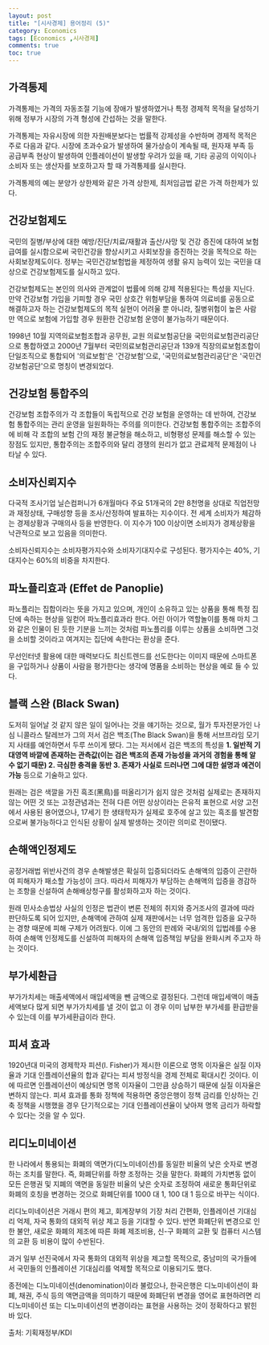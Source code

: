 ```yaml
---
layout: post
title: "[시사경제] 용어정리 (5)"
category: Economics
tags: [Economics ,시사경제]
comments: true
toc: true
---
```

## 가격통제

가격통제는 가격의 자동조절 기능에 장애가 발생하였거나 특정 경제적 목적을 달성하기 위해 정부가 시장의 가격 형성에 간섭하는 것을 말한다.

가격통제는 자유시장에 의한 자원배분보다는 법률적 강제성을 수반하며 경제적 목적은 주로 다음과 같다. 시장에 초과수요가 발생하여 물가상승이 계속될 때, 원자재 부족 등 공급부족 현상이 발생하여 인플레이션이 발생할 우려가 있을 때, 기타 공공의 이익이나 소비자 또는 생산자를 보호하고자 할 때 가격통제를 실시한다.

가격통제의 예는 분양가 상한제와 같은 가격 상한제, 최저임금법 같은 가격 하한제가 있다.

## 건강보험제도

국민의 질병/부상에 대한 예방/진단/치료/재활과 출산/사망 및 건강 증진에 대하여 보험급여를 실시함으로써 국민건강을 향상시키고 사회보장을 증진하는 것을 목적으로 하는 사회보장제도이다. 정부는 국민건강보험법을 제정하여 생활 유지 능력이 있는 국민을 대상으로 건강보험제도를 실시하고 있다.

건강보험제도는 본인의 의사와 관계없이 법률에 의해 강제 적용된다는 특성을 지닌다. 만약 건강보험 가입을 기피할 경우 국민 상호간 위험부담을 통하여 의료비를 공동으로 해결하고자 하는 건강보험제도의 목적 실현이 어려울 뿐 아니라, 질병위험이 높은 사람만 역으로 보험에 가입할 경우 원환한 건강보험 운영이 불가능하기 때문이다.

1998년 10월 지역의료보험조합과 공무원, 교원 의료보험공단을 국민의료보험관리공단으로 통합하였고 2000년 7월부터 국민의료보험관리공단과 139개 직장의료보험조합이 단일조직으로 통합되어 '의료보험'은 '건강보험'으로, '국민의료보험관리공단'은 '국민건강보험공단'으로 명칭이 변경되었다.

## 건강보험 통합주의

건강보험 조합주의가 각 조합들이 독립적으로 건강 보험을 운영하는 데 반하여, 건강보험 통합주의는 관리 운영을 일원화하는 주의를 의미한다. 건강보험 통합주의는 조합주의에 비해 각 조합의 보험 간의 재정 불균형을 해소하고, 비형평성 문제를 해소할 수 있는 장점도 있지만, 통합주의는 조합주의와 달리 경쟁의 원리가 없고 관료제적 문제점이 나타날 수 있다.

## 소비자신뢰지수

다국적 조사기업 닐슨컴퍼니가 6개월마다 주요 51개국의 2만 8천명을 상대로 직업전망과 재정상태, 구매성향 등을 조사/산정하여 발표하는 지수이다. 전 세계 소비자가 체감하는 경제상황과 구매의사 등을 반영한다. 이 지수가 100 이상이면 소비자가 경제상황을 낙관적으로 보고 있음을 의미한다.

소비자신뢰지수는 소비자평가지수와 소비자기대지수로 구성된다. 평가지수는 40%, 기대지수는 60%의 비중을 차지한다.

## 파노플리효과 (Effet de Panoplie)

파노플리는 집합이라는 뜻을 가지고 있으며, 개인이 소유하고 있는 상품을 통해 특정 집단에 속하는 현상을 일컫어 파노플리효과라 한다. 어린 아이가 역할놀이를 통해 마치 그와 같은 인물이 된 듯한 기분을 느끼는 것처럼 파노플리를 이루는 상품을 소비하면 그것을 소비할 것이라고 여겨지는 집단에 속한다는 환상을 준다. 

무선인터넷 활용에 대한 매력보다도 최신트렌드를 선도한다는 이미지 때문에 스마트폰을 구입하거나 상품이 사람을 평가한다는 생각에 명품을 소비하는 현상을 예로 들 수 있다.

## 블랙 스완 (Black Swan)

도저히 일어날 것 같지 않은 일이 일어나는 것을 얘기하는 것으로, 월가 투자전문가인 나심 니콜라스 탈레브가 그의 저서 검은 백조(The Black Swan)을 통해 서브프라임 모기지 사태를 예언하면서 두루 쓰이게 됐다. 그는 저서에서 검은 백조의 특성을 __1. 일반적 기대영역 바깥에 존재하는 관측값(이는 검은 백조의 존재 가능성을 과거의 경험을 통해 알 수 없기 때문) 2. 극심한 충격을 동반 3. 존재가 사실로 드러나면 그에 대한 설명과 예견이 가능__ 등으로 기술하고 있다.

원래는 검은 색깔을 가진 흑조(黑鳥)를 떠올리기가 쉽지 않은 것처럼 실제로는 존재하지 않는 어떤 것 또는 고정관념과는 전혀 다른 어떤 상상이라는 은유적 표현으로 서양 고전에서 사용된 용어였으나, 17세기 한 생태학자가 실제로 호주에 살고 있는 흑조를 발견함으로써 불가능하다고 인식된 상황이 실제 발생하는 것이란 의미로 전이됐다.

## 손해액인정제도

공정거래법 위반사건의 경우 손해발생은 확실히 입증되더라도 손해액의 입증이 곤란하여 피해자가 패소할 가능성이 크다. 따라서 피해자가 부담하는 손해액의 입증을 경감하는 조항을 신설하여 손해배상청구를 활성화하고자 하는 것이다.

원래 민사소송법상 사실의 인정은 법관이 변론 전체의 취지와 증거조사의 결과에 따라 판단하도록 되어 있지만, 손해액에 관하여 실제 재판에서는 너무 엄격한 입증을 요구하는 경향 때문에 피해 구제가 어려웠다. 이에 그 동안의 판례와 국내/외의 입법례를 수용하여 손해액 인정제도를 신설하여 피해자의 손해액 입증책임 부담을 완화시켜 주고자 하는 것이다.

## 부가세환급

부가가치세는 매출세액에서 매입세액을 뺀 금액으로 결정된다. 그런데 매입세액이 매출세액보다 많게 되면 부가가치세를 낼 것이 없고 이 경우 이미 납부한 부가세를 환급받을 수 있는데 이를 부가세환급이라 한다.

## 피셔 효과

1920년대 미국의 경제학자 피션(I. Fisher)가 제시한 이론으로 명목 이자율은 실질 이자율과 기대 인플레이션율의 합과 같다는 피셔 방정식을 경제 전체로 확대시킨 것이다. 이에 따르면 인플레이션이 예상되면 명목 이자율이 그만큼 상승하기 때문에 실질 이자율은 변하지 않는다. 피셔 효과를 통화 정책에 적용하면 중앙은행이 정책 금리를 인상하는 긴축 정책을 시행했을 경우 단기적으로는 기대 인플레이션율이 낮아져 명목 금리가 하락할 수 있다는 것을 알 수 있다.

## 리디노미네이션

한 나라에서 통용되는 화폐의 액면가(디노미네이션)를 동일한 비율의 낮은 숫자로 변경하는 조치를 말한다. 즉, 화폐단위를 하향 조정하는 것을 말한다. 화폐의 가치변동 없이 모든 은행권 및 지폐의 액면을 동일한 비율의 낮은 숫자로 조정하여 새로운 통화단위로 화폐의 호칭을 변경하는 것으로 화폐단위를 1000 대 1, 100 대 1 등으로 바꾸는 식이다.

리디노미네이션은 거래시 편의 제고, 회계장부의 기장 처리 간편화, 인플레이션 기대심리 억제, 자국 통화의 대외적 위상 제고 등을 기대할 수 있다. 반면 화폐단위 변경으로 인한 불안, 새로운 화폐의 제조에 따른 화폐 제조비용, 신-구 화폐의 교환 및 컴퓨터 시스템의 교환 등 비용이 많이 수반된다.

과거 일부 선진국에서 자국 통화의 대외적 위상을 제고할 목적으로, 중남미의 국가들에서 국민들의 인플레이션 기대심리를 억제할 목적으로 이용되기도 했다.

종전에는 디노미네이션(denomination)이라 불렀으나, 한국은행은 디노미네이션이 화폐, 채권, 주식 등의 액면금액을 의미하기 때문에 화폐단위 변경을 영어로 표현하려면 리디노미네이션 또는 디노미네이션의 변경이라는 표현을 사용하는 것이 정확하다고 밝힌 바 있다.

출처: 기획재정부/KDI